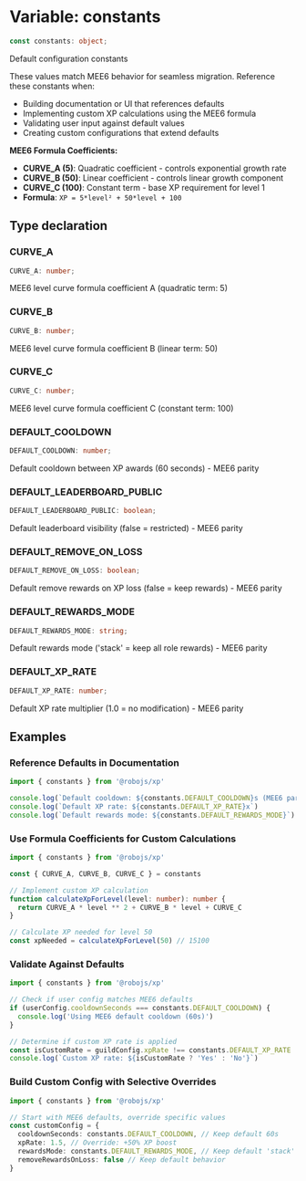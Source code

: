 # Variable: constants

```ts
const constants: object;
```

Default configuration constants

These values match MEE6 behavior for seamless migration. Reference these
constants when:
- Building documentation or UI that references defaults
- Implementing custom XP calculations using the MEE6 formula
- Validating user input against default values
- Creating custom configurations that extend defaults

**MEE6 Formula Coefficients:**
- **CURVE_A (5)**: Quadratic coefficient - controls exponential growth rate
- **CURVE_B (50)**: Linear coefficient - controls linear growth component
- **CURVE_C (100)**: Constant term - base XP requirement for level 1
- **Formula**: `XP = 5*level² + 50*level + 100`

## Type declaration

### CURVE\_A

```ts
CURVE_A: number;
```

MEE6 level curve formula coefficient A (quadratic term: 5)

### CURVE\_B

```ts
CURVE_B: number;
```

MEE6 level curve formula coefficient B (linear term: 50)

### CURVE\_C

```ts
CURVE_C: number;
```

MEE6 level curve formula coefficient C (constant term: 100)

### DEFAULT\_COOLDOWN

```ts
DEFAULT_COOLDOWN: number;
```

Default cooldown between XP awards (60 seconds) - MEE6 parity

### DEFAULT\_LEADERBOARD\_PUBLIC

```ts
DEFAULT_LEADERBOARD_PUBLIC: boolean;
```

Default leaderboard visibility (false = restricted) - MEE6 parity

### DEFAULT\_REMOVE\_ON\_LOSS

```ts
DEFAULT_REMOVE_ON_LOSS: boolean;
```

Default remove rewards on XP loss (false = keep rewards) - MEE6 parity

### DEFAULT\_REWARDS\_MODE

```ts
DEFAULT_REWARDS_MODE: string;
```

Default rewards mode ('stack' = keep all role rewards) - MEE6 parity

### DEFAULT\_XP\_RATE

```ts
DEFAULT_XP_RATE: number;
```

Default XP rate multiplier (1.0 = no modification) - MEE6 parity

## Examples

### Reference Defaults in Documentation

```typescript
import { constants } from '@robojs/xp'

console.log(`Default cooldown: ${constants.DEFAULT_COOLDOWN}s (MEE6 parity)`)
console.log(`Default XP rate: ${constants.DEFAULT_XP_RATE}x`)
console.log(`Default rewards mode: ${constants.DEFAULT_REWARDS_MODE}`)
```

### Use Formula Coefficients for Custom Calculations

```typescript
import { constants } from '@robojs/xp'

const { CURVE_A, CURVE_B, CURVE_C } = constants

// Implement custom XP calculation
function calculateXpForLevel(level: number): number {
  return CURVE_A * level ** 2 + CURVE_B * level + CURVE_C
}

// Calculate XP needed for level 50
const xpNeeded = calculateXpForLevel(50) // 15100
```

### Validate Against Defaults

```typescript
import { constants } from '@robojs/xp'

// Check if user config matches MEE6 defaults
if (userConfig.cooldownSeconds === constants.DEFAULT_COOLDOWN) {
  console.log('Using MEE6 default cooldown (60s)')
}

// Determine if custom XP rate is applied
const isCustomRate = guildConfig.xpRate !== constants.DEFAULT_XP_RATE
console.log(`Custom XP rate: ${isCustomRate ? 'Yes' : 'No'}`)
```

### Build Custom Config with Selective Overrides

```typescript
import { constants } from '@robojs/xp'

// Start with MEE6 defaults, override specific values
const customConfig = {
  cooldownSeconds: constants.DEFAULT_COOLDOWN, // Keep default 60s
  xpRate: 1.5, // Override: +50% XP boost
  rewardsMode: constants.DEFAULT_REWARDS_MODE, // Keep default 'stack'
  removeRewardsOnLoss: false // Keep default behavior
}
```
